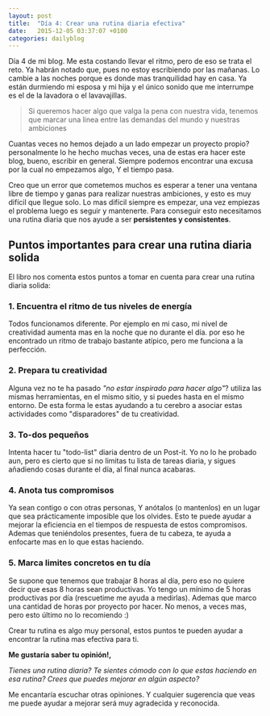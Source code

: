 ```yaml
---
layout: post
title:  "Día 4: Crear una rutina diaria efectiva"
date:   2015-12-05 03:37:07 +0100
categories: dailyblog
---
```


Día 4 de mi blog. Me esta costando llevar el ritmo, pero de eso se trata el reto. Ya habrán notado que, pues no estoy escribiendo por las mañanas. Lo cambie a las noches porque es donde mas tranquilidad hay en casa. Ya están durmiendo mi esposa y mi hija y el único sonido que me interrumpe es el de la lavadora o el lavavajillas.

> Si queremos hacer algo que valga la pena con nuestra vida, tenemos que marcar una linea entre las demandas del mundo y nuestras ambiciones

Cuantas veces no hemos dejado a un lado empezar un proyecto propio? personalmente lo he hecho muchas veces, una de estas era hacer este blog, bueno, escribir en general. Siempre podemos encontrar una excusa por la cual no empezamos algo, Y el tiempo pasa.

Creo que un error que cometemos muchos es esperar a tener una ventana libre de tiempo y ganas para realizar nuestras ambiciones, y esto es muy difícil que llegue solo. Lo mas difícil siempre es empezar, una vez empiezas el problema luego es seguir y mantenerte. Para conseguir esto necesitamos una rutina diaria que nos ayude a ser **persistentes y consistentes**.

## Puntos importantes para crear una rutina diaria solida

El libro nos comenta estos puntos a tomar en cuenta para crear una rutina diaria solida:


### 1. Encuentra el ritmo de tus niveles de energía

Todos funcionamos diferente. Por ejemplo en mi caso, mi nivel de creatividad aumenta mas en la noche que no durante el día. por eso he encontrado un ritmo de trabajo bastante atípico, pero me funciona a la perfección.


### 2. Prepara tu creatividad

Alguna vez no te ha pasado *"no estar inspirado para hacer algo"*? utiliza las mismas herramientas, en el mismo sitio, y si puedes hasta en el mismo entorno. De esta forma le estas ayudando a tu cerebro a asociar estas actividades como "disparadores" de tu creatividad.


### 3. To-dos pequeños

Intenta hacer tu "todo-list" diaria dentro de un Post-it. Yo no lo he probado aun, pero es cierto que si no limitas tu lista de tareas diaria, y sigues añadiendo cosas durante el día, al final nunca acabaras.


### 4. Anota tus compromisos

Ya sean contigo o con otras personas, Y anótalos (o mantenlos) en un lugar que sea prácticamente imposible que los olvides. Esto te puede ayudar a mejorar la eficiencia en el tiempos de respuesta de estos compromisos. Ademas que teniéndolos presentes, fuera de tu cabeza, te ayuda a enfocarte mas en lo que estas haciendo.

### 5. Marca limites concretos en tu día

Se supone que tenemos que trabajar 8 horas al día, pero eso no quiere decir que esas 8 horas sean productivas. Yo tengo un mínimo de 5 horas productivas por día (rescuetime me ayuda a medirlas). Ademas que marco una cantidad de horas por proyecto por hacer. No menos, a veces mas, pero esto último no lo recomiendo :)


Crear tu rutina es algo muy personal, estos puntos te pueden ayudar a encontrar la rutina mas efectiva para ti.

**Me gustaría saber tu opinión!,**

*Tienes una rutina diaria? Te sientes cómodo con lo que estas haciendo en esa rutina? Crees que puedes mejorar en algún aspecto?*

Me encantaría escuchar otras opiniones. Y cualquier sugerencia que veas me puede ayudar a mejorar será muy agradecida y reconocida.
